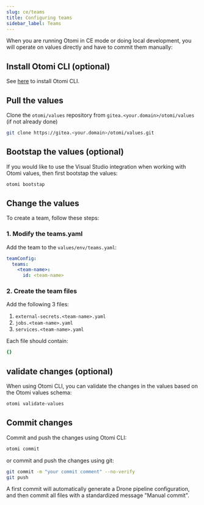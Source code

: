 ```yaml
---
slug: ce/teams
title: Configuring teams
sidebar_label: Teams
---
```


When you are running Otomi in CE mode or doing local development, you will operate on values directly and have to commit them manually:

## Install Otomi CLI (optional)

See [here](/docs/cli) to install Otomi CLI.

## Pull the values

Clone the `otomi/values` repository from `gitea.<your.domain>/otomi/values` (if not already done)

```bash
git clone https://gitea.<your.domain>/otomi/values.git
```

## Bootstap the values (optional)

If you would like to use the Visual Studio integration when working with Otomi values, then first bootstap the values:

```bash
otomi bootstap
```

## Change the values

To create a team, follow these steps:

### 1. Modify the teams.yaml

Add the team to the `values/env/teams.yaml`:

```yaml
teamConfig:
  teams:
    <team-name>:
      id: <team-name>
```

### 2. Create the team files

Add the following 3 files:

1. `external-secrets.<team-name>.yaml`
2. `jobs.<team-name>.yaml`
3. `services.<team-name>.yaml`

Each file should contain:

```yaml
{}
```

## validate changes (optional)

When using Otomi CLI, you can validate the changes in the values based on the Otomi values schema:

```bash
otomi validate-values
```

## Commit changes

Commit and push the changes using Otomi CLI:

```bash
otomi commit
```

or commit and push the changes using git:

```bash
git commit -m "your commit comment" --no-verify
git push
```

A first commit will automatically generate a Drone pipeline configuration, and then commit all files with a standardized message "Manual commit".
